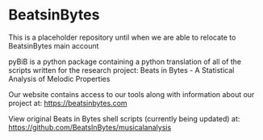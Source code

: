 # BeatsinBytes
This is a placeholder repository until when we are able to relocate to BeatsinBytes main account

pyBiB is a python package containing a python translation of all of the scripts written for the research project: Beats in Bytes - A Statistical Analysis of Melodic Properties

Our website contains access to our tools along with information about our project at:
<https://beatsinbytes.com>

View original Beats in Bytes shell scripts (currently being updated) at:
<https://github.com/BeatsInBytes/musicalanalysis>